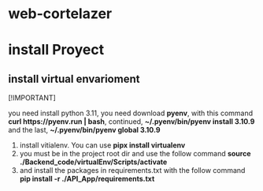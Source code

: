 # web-cortelazer
# install Proyect
<section>
    <h2>install virtual envarioment</h2>
    [!IMPORTANT] 
    <p>you need install python 3.11, you need download <strong>pyenv</strong>, with this command 
    <strong>curl https://pyenv.run | bash</strong>, continued, <strong>~/.pyenv/bin/pyenv install 3.10.9 </strong> and the last, <strong>~/.pyenv/bin/pyenv global 3.10.9</strong>
    </p>
    <ol>
        <li>install vitialenv. You can use <strong>pipx install virtualenv</strong></li>
        <li>you must be in the project root dir and use the follow command <strong>source ./Backend_code/virtualEnv/Scripts/activate</strong></li>
        <li>and install the packages in requirements.txt with the follow command <strong>pip install -r ./API_App/requirements.txt</strong></li>
    </ol>
</section>